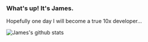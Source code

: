 ### What's up! It's James.

Hopefully one day I will become a true 10x developer...

![James's github stats](https://github-readme-stats.vercel.app/api?username=lim-james&show_icons=true&theme=synthwave)

